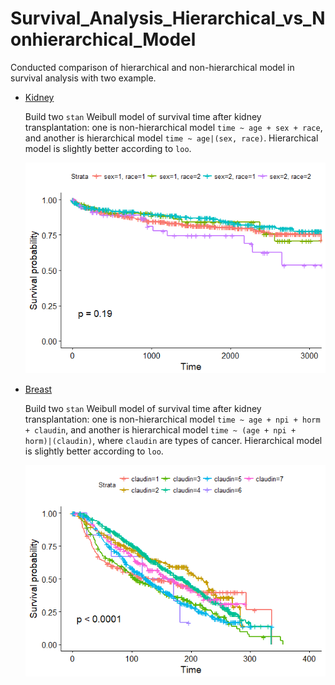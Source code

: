 # Survival_Analysis_Hierarchical_vs_Nonhierarchical_Model

Conducted comparison of hierarchical and non-hierarchical model in survival analysis with two example.

- [Kidney](http://blogs.oregonstate.edu/bida/data-sets-and-code/)

  Build two `stan` Weibull model of survival time after kidney transplantation: one is non-hierarchical model `time ~ age + sex + race`, and another is hierarchical model `time ~ age|(sex, race)`. Hierarchical model is slightly better according to `loo`.

  <p align="center">
    <img src="https://github.com/xiaobw95/Survival_Analysis_Hierarchical_vs_Nonhierarchical_Model/blob/master/group_effect.png" alt=""/>
  </p>

- [Breast](http://www.cbioportal.org/study?id=brca_metabric#clinical)

  Build two `stan` Weibull model of survival time after kidney transplantation: one is non-hierarchical model `time ~ age + npi + horm + claudin`, and another is hierarchical model `time ~ (age + npi + horm)|(claudin)`, where `claudin` are types of cancer. Hierarchical model is slightly better according to `loo`.

  <p align="center">
    <img src="https://github.com/xiaobw95/Survival_Analysis_Hierarchical_vs_Nonhierarchical_Model/blob/master/claudin.png" alt=""/>
  </p>
